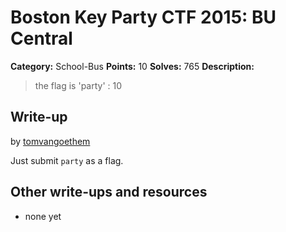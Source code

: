 # Boston Key Party CTF 2015: BU Central

**Category:** School-Bus
**Points:** 10
**Solves:** 765
**Description:**

> the flag is 'party' : 10

## Write-up

by [tomvangoethem](https://github.com/tomvangoethem)

Just submit `party` as a flag.

## Other write-ups and resources

* none yet